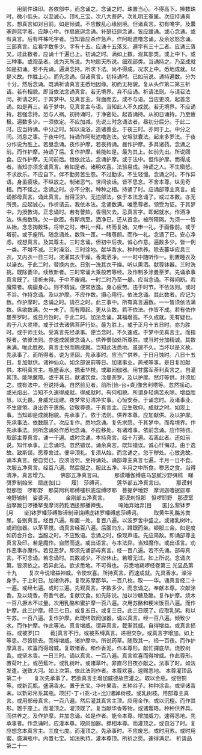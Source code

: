 <!-- { "loadSidebar": true } -->
　　用前件珠印。各依部中。而念诵之。念诵之时。珠置当心。不得高下。捧数珠时。微小低头。以至诚心。顶礼三宝。次八大菩萨。次礼明王眷属。次应持诵真言。想真言如对目前。如是倾诚。不应散乱心缘别境。但诸真言。初有唵字。及囊塞迦蓝字者。应静心中。作扇底迦念诵。补瑟征迦念诵。皆应缓诵。或心念诵。或有真言。后有吽柹吒字者。当知皆应杀作急声。作阿毗遮噜念诵。及余忿怒念诵。三部真言。应看字数多少。字有十五。应诵十五落叉。遍字有三十二者。应诵三落叉。过此数者。应诵十千遍已上。初诵之时。满如上数。观其部类。或上中下。或三种事。或观圣者。说为天所说。为地居天所说。细观部类。当诵持之。乃至成就如是初诵。若不先诵。遍满念持。所求下法。尚不得成。况求上中。悉地成就。以是义故。作胜上心。而先念诵。但诸真言。初持诵时。已如前说。诵持遍数。分为十分。然后念诵。既满祈请真言主悉地因缘。初而无相貌。复从头作第二第三祈请。若有相貌。即当依法念诵真言。若无境界。弃不应诵。祈请法则。与请召法同。祈请之时。于其梦中。见真言主。背面而去。或不与语。当应更须。起首念诵。如是再三。若于梦中。见真言主与语。当知此人不久成就。若无境界。不应诵持。若强念持。恐与人祸。初持诵时。于净密处。起首诵持。从初日诵持。乃至疲极。遍数多少。一须依定。不应加减。先说三时念诵法者。昼初分后分。于此二时。应当持诵。中分之时。如以澡浴。造诸善业。于夜三时。亦同于上。中分之间。消息之事。于夜中时。持诵作阿毗遮噜迦法。安坦驮囊法。起来多罗法。于夜分作说为胜上。若昼念诵。夜作护摩。若夜持诵。昼作护摩。多具诸药。念诵之前。而作护摩。持诵了后。复作护摩。若能如是。最为其上。如前先出。所说团食。应作护摩。无问前后。恒依此法。念诵护摩。或于法中。但作护摩。而得成者。当知亦须念诵真言。若如是者。诸明欢喜。法验易成。持诵之人。不生瞋怒。不求欲乐。不应自下。伴不勤劳苦生怨。不过勤求。不生轻慢。念诵之时。不作异语。身虽疲极。不纵放之。制诸恶气。世间谈话。皆不思念。不舍本尊。纵见奇相。而不怪之。念诵之时。亦不分别。种种之相。持诵了时。应诵部尊主真言。或诵部母真言。诵此真言。当得卫护。无违部法。依于本法念诵了。或过本数。亦无所畏。应起诚心。作祈请云。我依本法。念诵数满。唯愿尊者。领受为证。于其梦中。为授教诲。正念诵时。若有謦欬。昏徊欠去。忌真言字。即起就水。作洒净法。纵掏数珠。欠一欲匝。有斯病至。洒净已。还从首念。被所障隔。为须一一皆从始。念念掏数珠。将毕之时。申礼一拜。终而复始。又申一礼。于画像前。或于塔前。或于座所。随念诵处。数珠一匝。一睹尊颜。而作一礼。念诵了已。安心净虑。或想真言。及其尊主。三时念诵。但初中后夜。诚心作意。遍数多少。皆一例一类。不增不减。三时澡浴。三时涂地。献华香水。种种供养。除去萎华应具三衣。又内衣一日三时。浣濯其衣干燥。香熏洒净。一一时中随听作一。别置睡衣及以澡衣。于此二时。替换内衣。日别一洗其衣干燥。听以熏洒。献尊钵器。三时洗挑。既除萎华。续致新者。三时常诵大乘般若等经。及作制多涂曼荼罗。先诵承事真言既了。请祈未得。于中不废阙。一时二时乃至一曏。应当念诵。不得间断。若魔障者。病瘿身心。则不精诚。便常放逸。身心疲劳。违于时节。不依法则。或时不浴。作持念诵。及以护摩。不应作数。摄心用行。依法念诵。其此数者。应记为数。作护摩时。念诵之时。请召之时。此三事中。所有真言遍数。一一皆须依法满数。纵欲数满。欠一未了。而有障起。更从头数。若不依法。作皆不成。若有依作曼荼罗时。或日月蚀时。于此二时。加法念诵。其福增高。不久成就。无有疑也。若于八大灵塔。或于过去诸佛菩萨行处。最为胜上。或于正月十五日时。亦为胜时。或于师主处。受真言先经承事。便当念时。不久速成。于梦中见真言主。而指授者。依彼法则。亦速成就彼念诵人。供养僧伽处所尊胜。或当时分加精诚。其数未满。唯此胜故。真言主悦而赐成就。当知此法悉地。虽速不久。当坏以是义故。先承事了。而所得者。说为坚固。先承事时。应当广供养。于日月蚀时。八日十五日。复加献供。诸神仙众。如余部说前等日。加诸事业。斋戒等事。是日复加献供。本明真言主。瓶盛香水。插垂华枝。或取阏伽器。用甘露军荼利真言之。自灌其顶。能除魔障。或于其日。献诸饮食。涂曼荼罗。及以护摩。然灯等供。并须加之。或有法中。但说持诵。自然验见者。前所[怡-台+貞]像舍利塔等。忽然摇动。或光焰出。当知不久速得成就。得成就时。有何相貌。所谓身轻病苦永除。增益胜慧。以无畏。身威光现建。夜梦常见清净实事。心恒安泰。于诵念时。及诸事业。不生疲倦。身出奇于惠施。钦敬尊德。于真言主。应生敬仰。成就之时。如现上事。当知即是成就相貌。先承事了。依于法则。供养本尊。应加献供。及以护摩。先承事法。依数既了。次应复作。悉地念诵。复先求愿。于其梦中。而希境界。作先承事法。则所念诵处作悉地念诵。不应移处。有诸难事。依前念诵。应作持罚。取部主尊真言。诵一千遍。或时念诵。本持真言。经十万遍。若离此者。还如前说。知作承事。正念诵时。忽然错误。诵余真言。既知错误。诚心忏悔过。由于逸故。致斯误。愿尊舍过。便申顶礼。复须从始。而念诵之。忽于秽处。心放逸故。诵本真言。便自觉已。应须治罚。至持诵处。诵部尊主真言七遍。半月一日不食。次服五净真言。经百八遍。然后服之。服此五净。半月之中所食。秽恶之食。当得清净。真言增力。
　　佛部五净真言曰。
　　那谟皤伽缚底乌瑟腻沙野弭秫　睇弭罗制始米　扇底伽[口　　履]　莎缚诃。
　　莲华部五净真言曰。
　　那谟剌怛那怛　啰耶野　那莫阿利耶缚嚧枳底湿缚啰耶　菩提萨埵野　摩诃迦噜抳迦耶　唵野输制　娑婆诃。
　　金刚部五净真言。
　　那谟剌怛那　怛啰耶野　那谟室战拏跋日啰播拏曳摩诃药麧洒迻那播亸曳。
　　唵始弃始弃[目　　匿]么黎钵罗[月　　坒]钵罗皤莎缚黎谛制谛饶缚底钵罗皤缚底莎缚诃。
　　取黄牛乳酪苏粪尿。各别真言。经百八遍。和置一处。复百八遍。以波罗舍中盛之。或诸乳树叶。或阏伽器。以茅草搅。诵真言经百八遍。后面向东。蹲踞而坐。顿服三合。如是度如药合升合。当服之时。不应致语。念诵之时。像现声语。先应简敌。即诵部尊主真言及印。若是魔作。自然而退。或出语言。与本法异。当知魔作。或出语言。劝作恶事亦魔作。若见恶梦。即须先诵部母真言。经一百八遍。若不先诵。部母真言。不可念诵。若念诵时。其数减少。不应休止。若增无过。如上所说。念诵次第。皆须依之。若异此法。欲求悉地。不可得也。
苏悉地羯啰经卷第三
光显品第十九
　　复次今说增益神威。令使欢喜。所持真言。而速成就。先具香水。澡浴身手。于上时日。加诸供养。复取苏摩那华。一百八枚。取一一华。诵真言经二十一遍。或经七遍。或时三遍。先观真言。字数多少。而念诵之。奉献本尊。次献涂香。及以烧香。奇香气者。复献饮食。如先陈说。加以沙糖及酪。复作护摩。烧木一百八撅木不过量。次用乳酪和蜜护摩一百八遍。次用苏酪和粳米饭百八遍。而作护摩。此三护摩。经三七日。或复五日。或复三日。此三日既了。应取乳粥。和以牛苏。一百八遍。复作护摩。此既终取阏伽器。诵以真言。经一百八遍。倾致少水。而作护摩。作此等法。真言增威。谓异真言。截渐其威。自得增益。或真言损益。或被罗[口　　截]真言不行。或被系缚真言。递相交杂。或真言字增加。如上等患。尽皆除去。而得增威。诸护摩中。所说药草。随取其一。经一百夜。而作护摩真言。欢喜而得增威。复取诸香。和作香泥。作本尊形。献忙攞底华。烧胶树香。或坚木香。一日三时。诵以真言。一百八遍。真言欢喜而得增威。作此尊形。置荷叶上。或芭蕉叶。或乳树叶。或诸草叶。非直尽日夜亦献之。法事了时。如法发遣。送致大河。如上次第。依此法则作者。本尊欢喜。速赐悉地。
本尊灌顶品第二十
　　复次先承事了。若欲真言主增加威德故应灌之。取以金瓶。或银铜等。或新瓦瓶。盛满香水。置于五宝。华叶果香。五种谷子。种种涂香。或坚诸香末。以新彩帛系其瓶。项[打-丁+(乖-北+比)]诸亸树枝。或乳树枝。用部尊主真言。或用部母真言。一百八遍。然后灌其真言主顶。应用金作。或以沉檀。而作其形。置于座上。而灌顶之。灌顶既了。复当献华香等物。或诸璎珞。种种供养具。而供养之。及作护摩。并加念诵。如是作者。能令本尊。增加威力。速得悉地。先承事者。作念诵时。应灌本尊。取阏伽器。摽相本尊。而灌顶之。或自浴了时。复应想念本真言主。三度七度。而灌顶之。先承事时。不应废忘。或时用苏。或时用蜜。盛满瓶中。内置七宝。如法执持。灌本尊顶。所祈之愿。速得满足。
祈请品第二十一
